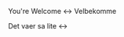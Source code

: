 You're Welcome <-> Velbekomme
<!--SR:!2000-01-01,1,250!2024-07-29,4,270-->
Det vaer sa lite <->
<!--SR:!2024-07-29,4,270!2000-01-01,1,250-->